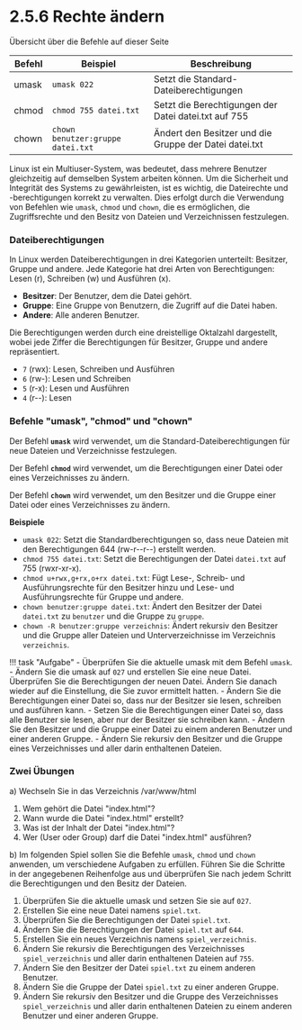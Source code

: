 # 2.5.6 Rechte ändern

Übersicht über die Befehle auf dieser Seite

| Befehl | Beispiel | Beschreibung |
|--------|----------|--------------|
| umask  | `umask 022` | Setzt die Standard-Dateiberechtigungen |
| chmod  | `chmod 755 datei.txt` | Setzt die Berechtigungen der Datei datei.txt auf 755 |
| chown  | `chown benutzer:gruppe datei.txt` | Ändert den Besitzer und die Gruppe der Datei datei.txt |

Linux ist ein Multiuser-System, was bedeutet, dass mehrere Benutzer gleichzeitig auf demselben System arbeiten können. Um die Sicherheit und Integrität des Systems zu gewährleisten, ist es wichtig, die Dateirechte und -berechtigungen korrekt zu verwalten. Dies erfolgt durch die Verwendung von Befehlen wie `umask`, `chmod` und `chown`, die es ermöglichen, die Zugriffsrechte und den Besitz von Dateien und Verzeichnissen festzulegen.

### Dateiberechtigungen

In Linux werden Dateiberechtigungen in drei Kategorien unterteilt: Besitzer, Gruppe und andere. Jede Kategorie hat drei Arten von Berechtigungen: Lesen (r), Schreiben (w) und Ausführen (x).

- **Besitzer**: Der Benutzer, dem die Datei gehört.
- **Gruppe**: Eine Gruppe von Benutzern, die Zugriff auf die Datei haben.
- **Andere**: Alle anderen Benutzer.

Die Berechtigungen werden durch eine dreistellige Oktalzahl dargestellt, wobei jede Ziffer die Berechtigungen für Besitzer, Gruppe und andere repräsentiert.

- `7` (rwx): Lesen, Schreiben und Ausführen
- `6` (rw-): Lesen und Schreiben
- `5` (r-x): Lesen und Ausführen
- `4` (r--): Lesen

### Befehle "**umask**", "**chmod**" und "**chown**"

Der Befehl **`umask`** wird verwendet, um die Standard-Dateiberechtigungen für neue Dateien und Verzeichnisse festzulegen. 

Der Befehl **`chmod`** wird verwendet, um die Berechtigungen einer Datei oder eines Verzeichnisses zu ändern.

Der Befehl **`chown`** wird verwendet, um den Besitzer und die Gruppe einer Datei oder eines Verzeichnisses zu ändern.

**Beispiele**

- `umask 022`: Setzt die Standardberechtigungen so, dass neue Dateien mit den Berechtigungen 644 (rw-r--r--) erstellt werden.
- `chmod 755 datei.txt`: Setzt die Berechtigungen der Datei `datei.txt` auf 755 (rwxr-xr-x).
- `chmod u+rwx,g+rx,o+rx datei.txt`: Fügt Lese-, Schreib- und Ausführungsrechte für den Besitzer hinzu und Lese- und Ausführungsrechte für Gruppe und andere.
- `chown benutzer:gruppe datei.txt`: Ändert den Besitzer der Datei `datei.txt` zu `benutzer` und die Gruppe zu `gruppe`.
- `chown -R benutzer:gruppe verzeichnis`: Ändert rekursiv den Besitzer und die Gruppe aller Dateien und Unterverzeichnisse im Verzeichnis `verzeichnis`.

!!! task "Aufgabe"
    - Überprüfen Sie die aktuelle umask mit dem Befehl `umask`.
    - Ändern Sie die umask auf `027` und erstellen Sie eine neue Datei. Überprüfen Sie die Berechtigungen der neuen Datei. Ändern Sie danach wieder auf die Einstellung, die Sie zuvor ermittelt hatten.
    - Ändern Sie die Berechtigungen einer Datei so, dass nur der Besitzer sie lesen, schreiben und ausführen kann.
    - Setzen Sie die Berechtigungen einer Datei so, dass alle Benutzer sie lesen, aber nur der Besitzer sie schreiben kann.
    - Ändern Sie den Besitzer und die Gruppe einer Datei zu einem anderen Benutzer und einer anderen Gruppe.
    - Ändern Sie rekursiv den Besitzer und die Gruppe eines Verzeichnisses und aller darin enthaltenen Dateien.

### Zwei Übungen

a) Wechseln Sie in das Verzeichnis /var/www/html
1. Wem gehört die Datei "index.html"?
2. Wann wurde die Datei "index.html" erstellt?
3. Was ist der Inhalt der Datei "index.html"?
4. Wer (User oder Group) darf die Datei "index.html" ausführen?

b) Im folgenden Spiel sollen Sie die Befehle `umask`, `chmod` und `chown` anwenden, um verschiedene Aufgaben zu erfüllen. Führen Sie die Schritte in der angegebenen Reihenfolge aus und überprüfen Sie nach jedem Schritt die Berechtigungen und den Besitz der Dateien.

1. Überprüfen Sie die aktuelle umask und setzen Sie sie auf `027`.
2. Erstellen Sie eine neue Datei namens `spiel.txt`.
3. Überprüfen Sie die Berechtigungen der Datei `spiel.txt`.
4. Ändern Sie die Berechtigungen der Datei `spiel.txt` auf `644`.
5. Erstellen Sie ein neues Verzeichnis namens `spiel_verzeichnis`.
6. Ändern Sie rekursiv die Berechtigungen des Verzeichnisses `spiel_verzeichnis` und aller darin enthaltenen Dateien auf `755`.
7. Ändern Sie den Besitzer der Datei `spiel.txt` zu einem anderen Benutzer.
8. Ändern Sie die Gruppe der Datei `spiel.txt` zu einer anderen Gruppe.
9. Ändern Sie rekursiv den Besitzer und die Gruppe des Verzeichnisses `spiel_verzeichnis` und aller darin enthaltenen Dateien zu einem anderen Benutzer und einer anderen Gruppe.
